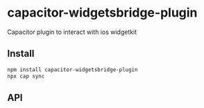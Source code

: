 # capacitor-widgetsbridge-plugin

Capacitor plugin to interact with ios widgetkit

## Install

```bash
npm install capacitor-widgetsbridge-plugin
npx cap sync
```

## API

<docgen-index></docgen-index>

<docgen-api>
<!-- run docgen to generate docs from the source -->
<!-- More info: https://github.com/ionic-team/capacitor-docgen -->
</docgen-api>
